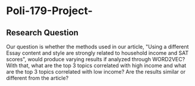 # Poli-179-Project-
## Research Question

Our question is whether the methods used in our article, "Using a different Essay content and style are strongly related to household income and SAT scores", would produce varying results if analyzed through WORD2VEC? With that, what are the top 3 topics correlated with high income and what are the top 3 topics correlated with low income? Are the results similar or different from the article? 
